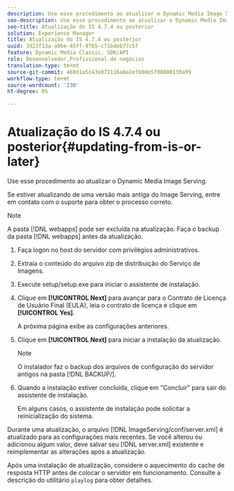 ```yaml
---
description: Use esse procedimento ao atualizar o Dynamic Media Image Serving.
seo-description: Use esse procedimento ao atualizar o Dynamic Media Image Serving.
seo-title: Atualização do IS 4.7.4 ou posterior
solution: Experience Manager
title: Atualização do IS 4.7.4 ou posterior
uuid: 3d23f13a-a9be-45ff-9765-c71bdeb77c5f
feature: Dynamic Media Classic, SDK/API
role: Desenvolvedor,Profissional de negócios
translation-type: tm+mt
source-git-commit: 469d1a5c43a972116a8a2efb0de5708800130a99
workflow-type: tm+mt
source-wordcount: '230'
ht-degree: 0%

---
```



# Atualização do IS 4.7.4 ou posterior{#updating-from-is-or-later}

Use esse procedimento ao atualizar o Dynamic Media Image Serving.

Se estiver atualizando de uma versão mais antiga do Image Serving, entre em contato com o suporte para obter o processo correto.

>[!NOTE]
>
>A pasta [!DNL webapps] pode ser excluída na atualização. Faça o backup da pasta [!DNL webapps] antes da atualização.

1. Faça logon no host do servidor com privilégios administrativos.
1. Extraia o conteúdo do arquivo zip de distribuição do Serviço de Imagens.
1. Execute setup/setup.exe para iniciar o assistente de instalação.
1. Clique em **[!UICONTROL Next]** para avançar para o Contrato de Licença de Usuário Final (EULA), leia o contrato de licença e clique em **[!UICONTROL Yes]**.

   A próxima página exibe as configurações anteriores.
1. Clique em **[!UICONTROL Next]** para iniciar a instalação da atualização.

   >[!NOTE]
   >
   >O instalador faz o backup dos arquivos de configuração do servidor antigos na pasta [!DNL BACKUP/].

1. Quando a instalação estiver concluída, clique em &quot;Concluir&quot; para sair do assistente de instalação.

   Em alguns casos, o assistente de instalação pode solicitar a reinicialização do sistema.

Durante uma atualização, o arquivo [!DNL ImageServing/conf/server.xml] é atualizado para as configurações mais recentes. Se você alterou ou adicionou algum valor, deve salvar seu [!DNL server.xml] existente e reimplementar as alterações após a atualização.

Após uma instalação de atualização, considere o aquecimento do cache de resposta HTTP antes de colocar o servidor em funcionamento. Consulte a descrição do utilitário `playlog` para obter detalhes.
